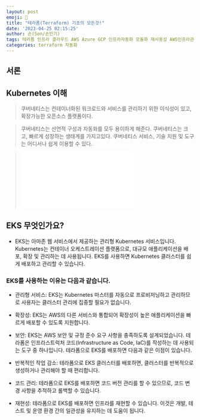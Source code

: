 ```yaml
---
layout: post
emoji: 📒
title: "테라폼(Terraform) 기초의 모든것!"
date: '2023-04-25 02:15:25'
author: 손(Son/손민기)
tags: 테라폼 인프라 클라우드 AWS Azure GCP 인프라자동화 모듈화 재사용성 AWS인프라관리 Terraform코드작성 Terraform연동 테스트자동화 코드검토 보안관리 커스텀이미지 테라그런트 Atlantis 테라폼시작하기 인프라스트럭처 DevOps CI/CD Docker Kubernetes CloudFormation Packer Vault Ansible IaC InfrastructureasCode
categories: terraform 자동화
---
```


## 서론

## Kubernetes 이해

> 쿠버네티스는 컨테이너화된 워크로드와 서비스를 관리하기 위한 이식성이 있고, 확장가능한 오픈소스 플랫폼이다. 

> 쿠버네티스는 선언적 구성과 자동화를 모두 용이하게 해준다. 쿠버네티스는 크고, 빠르게 성장하는 생태계를 가지고있다. 
> 쿠버네티스 서비스, 기술 지원 및 도구는 어디서나 쉽게 이용할 수 있다.

> ![eks-1.png](content/terraform-standard/eks.md)

## EKS 무엇인가요?
- EKS는 아마존 웹 서비스에서 제공하는 관리형 Kubernetes 서비스입니다. Kubernetes는 컨테이너 오케스트레이션 플랫폼으로, 대규모 애플리케이션을 배포, 확장 및 관리하는 데 사용됩니다. EKS를 사용하면 Kubernetes 클러스터를 쉽게 배포하고 관리할 수 있습니다.

### EKS를 사용하는 이유는 다음과 같습니다.

- 관리형 서비스: EKS는 Kubernetes 마스터를 자동으로 프로비저닝하고 관리하므로 사용자는 클러스터 관리에 집중할 필요가 없습니다.

- 확장성: EKS는 AWS의 다른 서비스와 통합되어 확장성이 높은 애플리케이션을 빠르게 배포할 수 있도록 지원합니다.

- 보안: EKS는 AWS 보안 및 규정 준수 요구 사항을 충족하도록 설계되었습니다.
테라폼은 인프라스트럭처 코드(Infrastructure as Code, IaC)를 작성하는 데 사용되는 도구 중 하나입니다. 테라폼으로 EKS를 배포하면 다음과 같은 이점이 있습니다.

- 반복적인 작업 감소: 테라폼으로 EKS 클러스터를 배포하면, 클러스터를 반복적으로 생성하거나 관리해야 할 때 편리합니다.

- 코드 관리: 테라폼으로 EKS를 배포하면 코드 버전 관리를 할 수 있으므로, 코드 변경 사항을 추적하고 롤백할 수 있습니다.

- 재현성: 테라폼으로 EKS를 배포하면 인프라를 재현할 수 있습니다. 이것은 개발, 테스트 및 운영 환경 간의 일관성을 유지하는 데 도움이 됩니다.


```toc

```